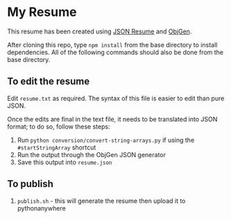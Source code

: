 # My Resume

This resume has been created using [JSON Resume](https://jsonresume.org) and [ObjGen](www.objgen.com/json).

After cloning this repo, type `npm install` from the base directory to install dependencies.  All of the following commands should also be done from the base directory.

## To edit the resume

Edit `resume.txt` as required.  The syntax of this file is easier to edit than pure JSON.

Once the edits are final in the text file, it needs to be translated into JSON format; to do so, follow these steps:

1. Run `python conversion/convert-string-arrays.py` if using the `#startStringArray` shortcut
1. Run the output through the ObjGen JSON generator
1. Save this output into `resume.json`

## To publish

1. `publish.sh` - this will generate the resume then upload it to pythonanywhere
